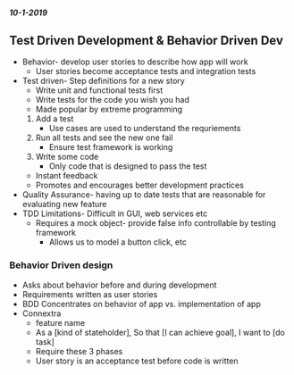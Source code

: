 #### _10-1-2019_

## Test Driven Development & Behavior Driven Dev
* Behavior- develop user stories to describe how app will work
    * User stories become acceptance tests and integration tests
* Test driven- Step definitions for a new story
    * Write unit and functional tests first
    * Write tests for the code you wish you had 
    * Made popular by extreme programming
    1. Add a test
        * Use cases are used to understand the requriements
    2. Run all tests and see the new one fail
        * Ensure test framework is working
    3. Write some code
        * Only code that is designed to pass the test
    * Instant feedback
    * Promotes and encourages better development practices
* Quality Assurance- having up to date tests that are reasonable for evaluating new feature
* TDD Limitations- Difficult in GUI, web services etc
    * Requires a mock object- provide false info controllable by testing framework 
        * Allows us to model a button click, etc

### Behavior Driven design
* Asks about behavior before and during development
* Requirements written as user stories
* BDD Concentrates on behavior of app vs. implementation of app
* Connextra
    * feature name
    * As a [kind of stateholder], So that [I can achieve goal], I want to [do task]
    * Require these 3 phases
    * User story is an acceptance test before code is written
    
